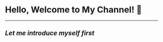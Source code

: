 # Hello, Welcome to My Channel! 👋
**********
*Let me introduce myself first* 
-----------------------------
